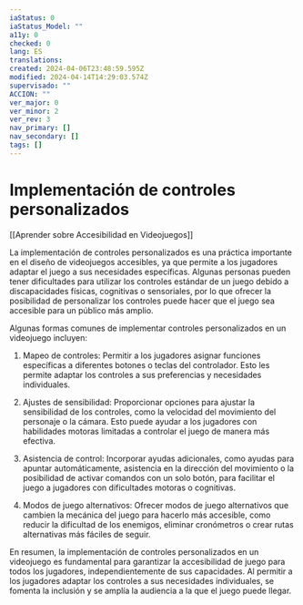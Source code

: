 ```yaml
---
iaStatus: 0
iaStatus_Model: ""
a11y: 0
checked: 0
lang: ES
translations: 
created: 2024-04-06T23:48:59.595Z
modified: 2024-04-14T14:29:03.574Z
supervisado: ""
ACCION: ""
ver_major: 0
ver_minor: 2
ver_rev: 3
nav_primary: []
nav_secondary: []
tags: []
---
```

# Implementación de controles personalizados

[[Aprender sobre Accesibilidad en Videojuegos]]

La implementación de controles personalizados es una práctica importante en el diseño de videojuegos accesibles, ya que permite a los jugadores adaptar el juego a sus necesidades específicas. Algunas personas pueden tener dificultades para utilizar los controles estándar de un juego debido a discapacidades físicas, cognitivas o sensoriales, por lo que ofrecer la posibilidad de personalizar los controles puede hacer que el juego sea accesible para un público más amplio.

Algunas formas comunes de implementar controles personalizados en un videojuego incluyen:

1. Mapeo de controles: Permitir a los jugadores asignar funciones específicas a diferentes botones o teclas del controlador. Esto les permite adaptar los controles a sus preferencias y necesidades individuales.

2. Ajustes de sensibilidad: Proporcionar opciones para ajustar la sensibilidad de los controles, como la velocidad del movimiento del personaje o la cámara. Esto puede ayudar a los jugadores con habilidades motoras limitadas a controlar el juego de manera más efectiva.

3. Asistencia de control: Incorporar ayudas adicionales, como ayudas para apuntar automáticamente, asistencia en la dirección del movimiento o la posibilidad de activar comandos con un solo botón, para facilitar el juego a jugadores con dificultades motoras o cognitivas.

4. Modos de juego alternativos: Ofrecer modos de juego alternativos que cambien la mecánica del juego para hacerlo más accesible, como reducir la dificultad de los enemigos, eliminar cronómetros o crear rutas alternativas más fáciles de seguir.

En resumen, la implementación de controles personalizados en un videojuego es fundamental para garantizar la accesibilidad de juego para todos los jugadores, independientemente de sus capacidades. Al permitir a los jugadores adaptar los controles a sus necesidades individuales, se fomenta la inclusión y se amplía la audiencia a la que el juego puede llegar.
